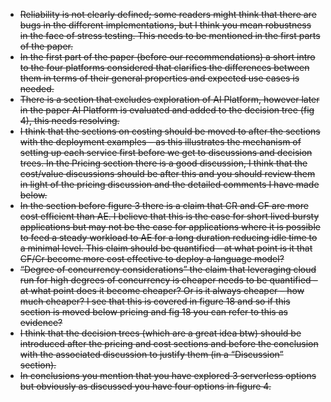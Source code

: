 - ~~Reliability is not clearly defined; some readers might think that there are bugs in the different implementations, but I think you mean robustness in the face of stress testing. This needs to be mentioned in the first parts of the paper.~~
- ~~In the first part of the paper (before our recommendations) a short intro to the four platforms considered that clarifies the differences between them  in terms of their general properties and expected use cases  is needed.~~
- ~~There is a section that excludes exploration of AI Platform, however later in the paper AI Platform is evaluated and added to the decision tree (fig 4), this needs resolving.~~
- ~~I think that the sections on costing should be moved to after the sections with the deployment examples – as this illustrates the mechanism of setting up each service first before we get to discussions and decision trees.  In the Pricing section there is a good discussion, I think that the cost/value discussions should be after this and you should review them in light of the pricing discussion and the detailed comments I have made below.~~
- ~~In the section before figure 3 there is a claim that CR and CF are more cost efficient than AE. I believe that this is the case for short lived bursty applications but may not be the case for applications where it is possible to feed a steady workload to AE for a long duration reducing idle time to a minimal level. This claim should be quantified – at what point is it that CF/Cr become more cost effective to deploy a language model?~~
- ~~“Degree of concurrency considerations” the claim that leveraging cloud run for high degrees of concurrency is cheaper needs to be quantified – at what point does it become cheaper? Or is it always cheaper – how much cheaper? I see that this is covered in figure 18 and so if this section is moved below pricing and fig 18 you can refer to this as evidence?~~
- ~~I think that the decision trees (which are a great idea btw) should be introduced after the pricing and cost sections and before the conclusion with the associated discussion to justify them (in a “Discussion” section).~~
- ~~In conclusions you mention that you have explored 3 serverless options but obviously as discussed you have four options in figure 4.~~